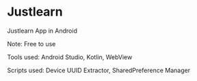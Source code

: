 # Justlearn
Justlearn App in Android

Note: Free to use

Tools used: Android Studio, Kotlin, WebView

Scripts used: Device UUID Extractor, SharedPreference Manager
